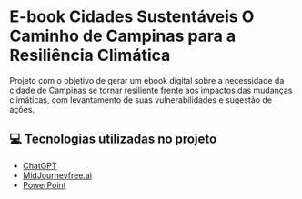 # E-book Cidades Sustentáveis O Caminho de Campinas para a Resiliência Climática
Projeto com o objetivo de gerar um ebook digital sobre a necessidade da cidade de Campinas se tornar resiliente frente aos impactos das mudanças climáticas, com levantamento de suas vulnerabilidades e sugestão de ações.

## 💻 Tecnologias utilizadas no projeto

- [ChatGPT](https://chat.openai.com/) 
- [MidJourneyfree.ai](https://[www.midjourney.com/app/](https://www.midjourneyfree.ai/user/image-generator))
- [PowerPoint](https://www.microsoft.com/en/microsoft-365/powerpoint)
